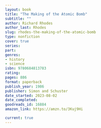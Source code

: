```yaml
---
layout: book
title: "The Making of the Atomic Bomb"
subtitle: ""
author: Richard Rhodes
author_last: Rhodes
slug: rhodes-the-making-of-the-atomic-bomb
type: nonfiction
cover: true
series: 
part: 
genres:
- history
- science
isbn: 9780684813783
rating: 
pages: 886
format: paperback
publish_year: 1986
publisher: Simon and Schuster
date_started: 2023-08-02
date_completed: 
goodreads_id: 16884
amazon_link: https://amzn.to/3Kuj9Hi

current: true
---
```

